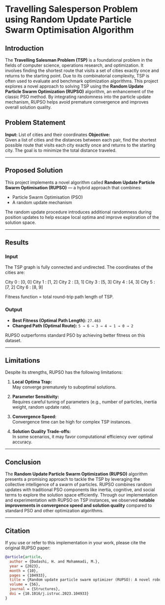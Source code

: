 # Travelling Salesperson Problem using Random Update Particle Swarm Optimisation Algorithm

## Introduction

The **Travelling Salesman Problem (TSP)** is a foundational problem in the fields of computer science, operations research, and optimization. It involves finding the shortest route that visits a set of cities exactly once and returns to the starting point. Due to its combinatorial complexity, TSP is often used to evaluate and benchmark optimization algorithms. This project explores a novel approach to solving TSP using the **Random Update Particle Swarm Optimization (RUPSO)** algorithm, an enhancement of the classic PSO method. By integrating randomness into the particle update mechanism, RUPSO helps avoid premature convergence and improves overall solution quality.

## Problem Statement

**Input:** List of cities and their coordinates
**Objective:**  
Given a list of cities and the distances between each pair, find the shortest possible route that visits each city exactly once and returns to the starting city. The goal is to minimize the total distance traveled.

---

## Proposed Solution

This project implements a novel algorithm called **Random Update Particle Swarm Optimisation (RUPSO)** — a hybrid approach that combines:
- Particle Swarm Optimisation (PSO)
- A random update mechanism

The random update procedure introduces additional randomness during position updates to help escape local optima and improve exploration of the solution space.

---

## Results

### Input

The TSP graph is fully connected and undirected. The coordinates of the cities are:

City 0 : [0, 0]
City 1 : [1, 2]
City 2 : [3, 1]
City 3 : [5, 3]
City 4 : [4, 3]
City 5 : [7, 2]
City 6 : [8, 9]


Fitness function = total round-trip path length of TSP.

### Output

- **Best Fitness (Optimal Path Length):** `27.463`  
- **Changed Path (Optimal Route):** `5 → 6 → 3 → 4 → 1 → 0 → 2`

RUPSO outperforms standard PSO by achieving better fitness on this dataset.

---

## Limitations

Despite its strengths, RUPSO has the following limitations:

1. **Local Optima Trap:**  
   May converge prematurely to suboptimal solutions.

2. **Parameter Sensitivity:**  
   Requires careful tuning of parameters (e.g., number of particles, inertia weight, random update rate).

3. **Convergence Speed:**  
   Convergence time can be high for complex TSP instances.

4. **Solution Quality Trade-offs:**  
   In some scenarios, it may favor computational efficiency over optimal accuracy.

---

## Conclusion

The **Random Update Particle Swarm Optimization (RUPSO)** algorithm presents a promising approach to tackle the TSP by leveraging the collective intelligence of a swarm of particles. RUPSO combines random updates with traditional PSO components like inertia, cognitive, and social terms to explore the solution space efficiently. Through our implementation and experimentation with RUPSO on TSP instances, we observed **notable improvements in convergence speed and solution quality** compared to standard PSO and other optimization algorithms.

---

## Citation

If you use or refer to this implementation in your work, please cite the original RUPSO paper:

```bibtex
@article{article,
  author = {Dadashi, H. and Mohammadi, M.},
  year = {2023},
  month = {10},
  pages = {104933},
  title = {Random update particle swarm optimizer (RUPSO): A novel robust optimization algorithm},
  volume = {56},
  journal = {Structures},
  doi = {10.1016/j.istruc.2023.104933}
}

